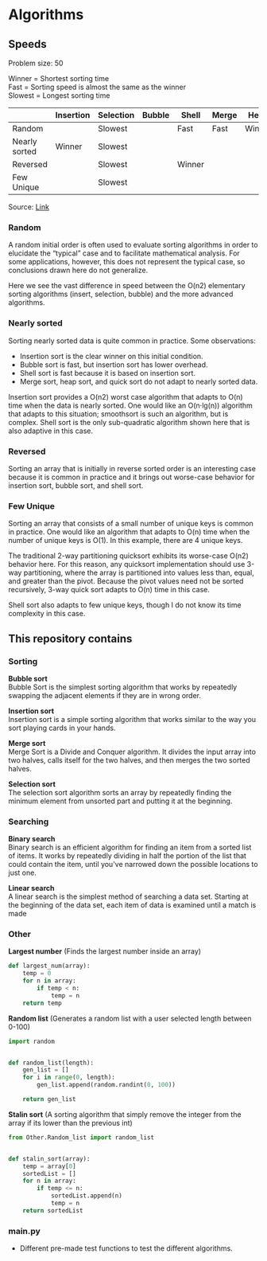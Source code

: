 # Algorithms
## Speeds
Problem size: 50

Winner = Shortest sorting time  
Fast = Sorting speed is almost the same as the winner  
Slowest = Longest sorting time

|  | Insertion | Selection | Bubble | Shell | Merge | Heap | Quick | Quick3 |
|---|---|---|---|---|---|---|---|---|
| Random |  | Slowest |  | Fast | Fast | Winner |  |  |
| Nearly sorted | Winner | Slowest |  |  |  |  |  |  |
| Reversed |  | Slowest |  | Winner |  |  |  |  |
| Few Unique |  | Slowest |  |  |  |  |  | Winner |

Source: [Link](https://www.toptal.com/developers/sorting-algorithms)

### Random
A random initial order is often used to evaluate sorting algorithms in order to elucidate the “typical” case and to facilitate mathematical analysis. For some applications, however, this does not represent the typical case, so conclusions drawn here do not generalize.

Here we see the vast difference in speed between the O(n2) elementary sorting algorithms (insert, selection, bubble) and the more advanced algorithms.

### Nearly sorted
Sorting nearly sorted data is quite common in practice. Some observations:

* Insertion sort is the clear winner on this initial condition.
* Bubble sort is fast, but insertion sort has lower overhead.
* Shell sort is fast because it is based on insertion sort.
* Merge sort, heap sort, and quick sort do not adapt to nearly sorted data.

Insertion sort provides a O(n2) worst case algorithm that adapts to O(n) time when the data is nearly sorted. One would like an O(n·lg(n)) algorithm that adapts to this situation; smoothsort is such an algorithm, but is complex. Shell sort is the only sub-quadratic algorithm shown here that is also adaptive in this case.

### Reversed
Sorting an array that is initially in reverse sorted order is an interesting case because it is common in practice and it brings out worse-case behavior for insertion sort, bubble sort, and shell sort.

### Few Unique
Sorting an array that consists of a small number of unique keys is common in practice. One would like an algorithm that adapts to O(n) time when the number of unique keys is O(1). In this example, there are 4 unique keys.

The traditional 2-way partitioning quicksort exhibits its worse-case O(n2) behavior here. For this reason, any quicksort implementation should use 3-way partitioning, where the array is partitioned into values less than, equal, and greater than the pivot. Because the pivot values need not be sorted recursively, 3-way quick sort adapts to O(n) time in this case.  

Shell sort also adapts to few unique keys, though I do not know its time complexity in this case.

## This repository contains
### Sorting
**Bubble sort**  
Bubble Sort is the simplest sorting algorithm that works by repeatedly swapping the adjacent elements if they are in wrong order.

**Insertion sort**  
Insertion sort is a simple sorting algorithm that works similar to the way you sort playing cards in your hands.

**Merge sort**  
Merge Sort is a Divide and Conquer algorithm. It divides the input array into two halves, calls itself for the two halves, and then merges the two sorted halves.

**Selection sort**  
The selection sort algorithm sorts an array by repeatedly finding the minimum element from unsorted part and putting it at the beginning.

### Searching
**Binary search**  
Binary search is an efficient algorithm for finding an item from a sorted list of items. It works by repeatedly dividing in half the portion of the list that could contain the item, until you've narrowed down the possible locations to just one. 

**Linear search**  
A linear search is the simplest method of searching a data set. Starting at the beginning of the data set, each item of data is examined until a match is made

### Other
**Largest number** (Finds the largest number inside an array)
```python
def largest_num(array):
    temp = 0
    for n in array:
        if temp < n:
            temp = n
    return temp
```
**Random list** (Generates a random list with a user selected length between 0-100)
```python
import random


def random_list(length):
    gen_list = []
    for i in range(0, length):
        gen_list.append(random.randint(0, 100))

    return gen_list
```
**Stalin sort** (A sorting algorithm that simply remove the integer from the array if its lower than the previous int)
```python
from Other.Random_list import random_list


def stalin_sort(array):
    temp = array[0]
    sortedList = []
    for n in array:
        if temp <= n:
            sortedList.append(n)
            temp = n
    return sortedList
```
### main.py
* Different pre-made test functions to test the different algorithms.
